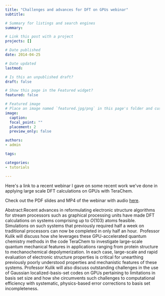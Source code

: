 ```yaml
---
title: "Challenges and advances for DFT on GPUs webinar"
subtitle: 

# Summary for listings and search engines
summary: 

# Link this post with a project
projects: []

# Date published
date: 2014-04-25

# Date updated
lastmod: 

# Is this an unpublished draft?
draft: false

# Show this page in the Featured widget?
featured: false

# Featured image
# Place an image named `featured.jpg/png` in this page's folder and customize its options here.
image:
  caption: 
  focal_point: ""
  placement: 2
  preview_only: false

authors:
- admin

tags:

categories:
- tutorials

---
```

Here's a link to a recent webinar I gave on some recent work we've done in applying large scale DFT calculations on GPUs with TeraChem.


Check out the PDF slides and MP4 of the webinar with audio [here](http://www.gputechconf.com/gtcnew/on-demand-gtc.php?searchByKeyword=dft+calculations&searchItems=&sessionTopic=&sessionEvent=4&sessionYear=2014&sessionFormat=&submit=&select "webinar").


Abstract:Recent advances in reformulating electronic structure algorithms for stream processors such as graphical processing units have made DFT calculations on systems comprising up to *O*(103) atoms feasible. Simulations on such systems that previously required half a week on traditional processors can now be completed in only half an hour.  Professor Kulik will discuss how she leverages these GPU-accelerated quantum chemistry methods in the code TeraChem to investigate large-scale quantum mechanical features in applications ranging from protein structure to mechanochemical depolymerization. In each case, large-scale and rapid evaluation of electronic structure properties is critical for unearthing previously poorly understood properties and mechanistic features of these systems. Professor Kulik will also discuss outstanding challenges in the use of Gaussian localized-basis-set codes on GPUs pertaining to limitations in basis set size and how she circumvents such challenges to computational efficiency with systematic, physics-based error corrections to basis set incompleteness.


